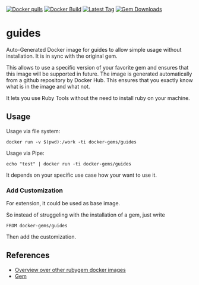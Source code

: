 [![Docker pulls](https://img.shields.io/docker/pulls/rubygem/guides.svg)](https://hub.docker.com/r/rubygem/guides/)
[![Docker Build](https://img.shields.io/docker/automated/rubygem/guides.svg)](https://hub.docker.com/r/rubygem/guides/)
[![Latest Tag](https://img.shields.io/github/tag/docker-rubygem/guides.svg)](https://hub.docker.com/r/rubygem/guides/)
[![Gem Downloads](https://img.shields.io/gem/dt/guides.svg)](https://rubygems.org/gems/guides/)
# guides

Auto-Generated Docker image for guides to allow simple usage without installation.
It is in sync with the original gem.

This allows to use a specific version of your favorite gem and ensures that this image will be supported in future.
The image is generated automatically from a github repository by Docker Hub.
This ensures that you exactly know what is in the image and what not.

It lets you use Ruby Tools without the need to install ruby on your machine.

## Usage

Usage via file system:

`docker run -v $(pwd):/work -ti docker-gems/guides`

Usage via Pipe:

`echo "test" | docker run -ti docker-gems/guides`

It depends on your specific use case how your want to use it.

### Add Customization

For extension, it could be used as base image.

So instead of struggeling with the installation of a gem, just write

`FROM docker-gems/guides`

Then add the customization.

## References

 - [Overview over other rubygem docker images](https://github.com/thinkbot/docker-rubygem)
 - [Gem](https://rubygems.org/gems/guides/)
